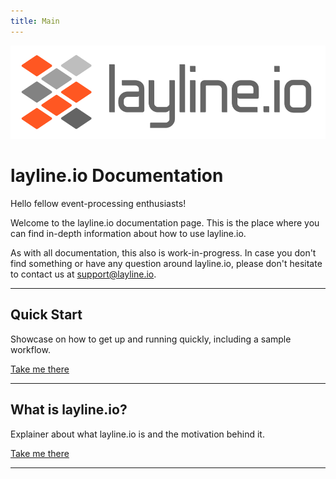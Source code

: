 ```yaml
---
title: Main
---
```


![logo_name_for_light_background.svg](../../static/img/logo/logo_name_for_light_background.svg)

# layline.io Documentation

Hello fellow event-processing enthusiasts!

Welcome to the layline.io documentation page.
This is the place where you can find in-depth information about how to use layline.io.

As with all documentation, this also is work-in-progress. In case you don't find something or have any question around layline.io, please don't hesitate to contact us at [support@layline.io](mailto:suppor@layline.io).

---

## Quick Start
Showcase on how to get up and running quickly, including a sample workflow.

[Take me there](/docs/category/quickstart)

---

## What is layline.io?
Explainer about what layline.io is and the motivation behind it.

[Take me there](/docs/concept/introduction)

---
